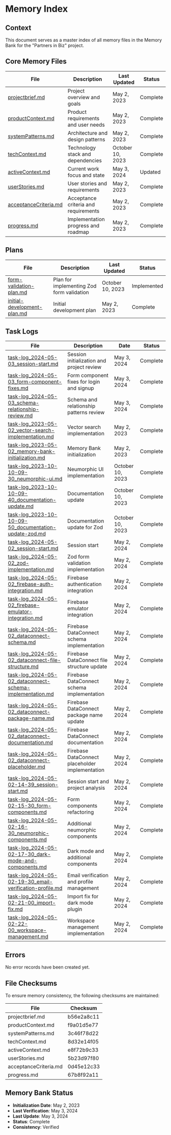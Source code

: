 # Memory Index

## Context
This document serves as a master index of all memory files in the Memory Bank for the "Partners in Biz" project.

## Core Memory Files
| File | Description | Last Updated | Status |
|------|-------------|--------------|--------|
| [projectbrief.md](.project/core/projectbrief.md) | Project overview and goals | May 2, 2023 | Complete |
| [productContext.md](.project/core/productContext.md) | Product requirements and user needs | May 2, 2023 | Complete |
| [systemPatterns.md](.project/core/systemPatterns.md) | Architecture and design patterns | May 2, 2023 | Complete |
| [techContext.md](.project/core/techContext.md) | Technology stack and dependencies | October 10, 2023 | Complete |
| [activeContext.md](.project/core/activeContext.md) | Current work focus and state | May 3, 2024 | Updated |
| [userStories.md](.project/core/userStories.md) | User stories and requirements | May 2, 2023 | Complete |
| [acceptanceCriteria.md](.project/core/acceptanceCriteria.md) | Acceptance criteria and requirements | May 2, 2023 | Complete |
| [progress.md](.project/core/progress.md) | Implementation progress and roadmap | May 2, 2023 | Complete |

## Plans
| File | Description | Last Updated | Status |
|------|-------------|--------------|--------|
| [form-validation-plan.md](.project/plans/form-validation-plan.md) | Plan for implementing Zod form validation | October 10, 2023 | Implemented |
| [initial-development-plan.md](.project/plans/initial-development-plan.md) | Initial development plan | May 2, 2023 | Complete |

## Task Logs
| File | Description | Date | Status |
|------|-------------|------|--------|
| [task-log_2024-05-03_session-start.md](.project/task-logs/task-log_2024-05-03_session-start.md) | Session initialization and project review | May 3, 2024 | Complete |
| [task-log_2024-05-03_form-component-fixes.md](.project/task-logs/task-log_2024-05-03_form-component-fixes.md) | Form component fixes for login and signup | May 3, 2024 | Complete |
| [task-log_2024-05-03_schema-relationship-review.md](.project/task-logs/task-log_2024-05-03_schema-relationship-review.md) | Schema and relationship patterns review | May 3, 2024 | Complete |
| [task-log_2023-05-02_vector-search-implementation.md](.project/task-logs/task-log_2023-05-02_vector-search-implementation.md) | Vector search implementation | May 2, 2023 | Complete |
| [task-log_2023-05-02_memory-bank-initialization.md](.project/task-logs/task-log_2023-05-02_memory-bank-initialization.md) | Memory Bank initialization | May 2, 2023 | Complete |
| [task-log_2023-10-10-09-30_neumorphic-ui.md](.project/task-logs/task-log_2023-10-10-09-30_neumorphic-ui.md) | Neumorphic UI implementation | October 10, 2023 | Complete |
| [task-log_2023-10-10-09-40_documentation-update.md](.project/task-logs/task-log_2023-10-10-09-40_documentation-update.md) | Documentation update | October 10, 2023 | Complete |
| [task-log_2023-10-10-09-50_documentation-update-zod.md](.project/task-logs/task-log_2023-10-10-09-50_documentation-update-zod.md) | Documentation update for Zod | October 10, 2023 | Complete |
| [task-log_2024-05-02_session-start.md](.project/task-logs/task-log_2024-05-02_session-start.md) | Session start | May 2, 2024 | Complete |
| [task-log_2024-05-02_zod-implementation.md](.project/task-logs/task-log_2024-05-02_zod-implementation.md) | Zod form validation implementation | May 2, 2024 | Complete |
| [task-log_2024-05-02_firebase-auth-integration.md](.project/task-logs/task-log_2024-05-02_firebase-auth-integration.md) | Firebase authentication integration | May 2, 2024 | Complete |
| [task-log_2024-05-02_firebase-emulator-integration.md](.project/task-logs/task-log_2024-05-02_firebase-emulator-integration.md) | Firebase emulator integration | May 2, 2024 | Complete |
| [task-log_2024-05-02_dataconnect-schema.md](.project/task-logs/task-log_2024-05-02_dataconnect-schema.md) | Firebase DataConnect schema implementation | May 2, 2024 | Complete |
| [task-log_2024-05-02_dataconnect-file-structure.md](.project/task-logs/task-log_2024-05-02_dataconnect-file-structure.md) | Firebase DataConnect file structure update | May 2, 2024 | Complete |
| [task-log_2024-05-02_dataconnect-schema-implementation.md](.project/task-logs/task-log_2024-05-02_dataconnect-schema-implementation.md) | Firebase DataConnect schema implementation | May 2, 2024 | Complete |
| [task-log_2024-05-02_dataconnect-package-name.md](.project/task-logs/task-log_2024-05-02_dataconnect-package-name.md) | Firebase DataConnect package name update | May 2, 2024 | Complete |
| [task-log_2024-05-02_dataconnect-documentation.md](.project/task-logs/task-log_2024-05-02_dataconnect-documentation.md) | Firebase DataConnect documentation | May 2, 2024 | Complete |
| [task-log_2024-05-02_dataconnect-placeholder.md](.project/task-logs/task-log_2024-05-02_dataconnect-placeholder.md) | Firebase DataConnect placeholder implementation | May 2, 2024 | Complete |
| [task-log_2024-05-02-14-39_session-start.md](.project/task-logs/task-log_2024-05-02-14-39_session-start.md) | Session start and project analysis | May 2, 2024 | Complete |
| [task-log_2024-05-02-15-30_form-components.md](.project/task-logs/task-log_2024-05-02-15-30_form-components.md) | Form components refactoring | May 2, 2024 | Complete |
| [task-log_2024-05-02-16-30_neumorphic-components.md](.project/task-logs/task-log_2024-05-02-16-30_neumorphic-components.md) | Additional neumorphic components | May 2, 2024 | Complete |
| [task-log_2024-05-02-17-30_dark-mode-and-components.md](.project/task-logs/task-log_2024-05-02-17-30_dark-mode-and-components.md) | Dark mode and additional components | May 2, 2024 | Complete |
| [task-log_2024-05-02-19-30_email-verification-profile.md](.project/task-logs/task-log_2024-05-02-19-30_email-verification-profile.md) | Email verification and profile management | May 2, 2024 | Complete |
| [task-log_2024-05-02-21-00_import-fix.md](.project/task-logs/task-log_2024-05-02-21-00_import-fix.md) | Import fix for dark mode plugin | May 2, 2024 | Complete |
| [task-log_2024-05-02-22-00_workspace-management.md](.project/task-logs/task-log_2024-05-02-22-00_workspace-management.md) | Workspace management implementation | May 2, 2024 | Complete |

## Errors
No error records have been created yet.

## File Checksums
To ensure memory consistency, the following checksums are maintained:

| File | Checksum |
|------|----------|
| projectbrief.md | b56e2a8c11 |
| productContext.md | f9a01d5e77 |
| systemPatterns.md | 3c46f78d22 |
| techContext.md | 8d32e14f05 |
| activeContext.md | e8f72b9c33 |
| userStories.md | 5b23d97f80 |
| acceptanceCriteria.md | 0d45e12c33 |
| progress.md | 67b8f92a11 |

## Memory Bank Status
- **Initialization Date**: May 2, 2023
- **Last Verification**: May 3, 2024
- **Last Update**: May 3, 2024
- **Status**: Complete
- **Consistency**: Verified